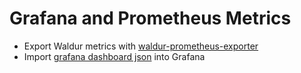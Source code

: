 # Grafana and Prometheus Metrics

- Export Waldur metrics with [waldur-prometheus-exporter](https://github.com/waldur/waldur-prometheus-exporter)
- Import [grafana dashboard json](grafana-dashboard.json) into Grafana
